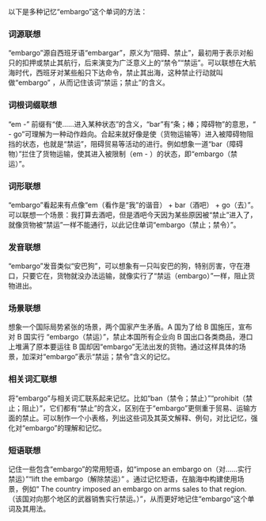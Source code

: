 以下是多种记忆“embargo”这个单词的方法：

### 词源联想
“embargo”源自西班牙语“embargar”，原义为“阻碍、禁止”，最初用于表示对船只的扣押或禁止其航行，后来演变为广泛意义上的“禁令”“禁运”。可以联想在大航海时代，西班牙对某些船只下达命令，禁止其出海，这种禁止行动就叫做“embargo” ，从而记住该词“禁运；禁止”的含义。

### 词根词缀联想
“em -” 前缀有“使……进入某种状态”的含义，“bar”有“条；棒；障碍物”的意思，“ - go”可理解为一种动作趋向。合起来就好像是使（货物运输等）进入被障碍物阻挡的状态，也就是“禁运”，阻碍贸易等活动的进行。例如想象一道“bar（障碍物）”拦住了货物运输，使其进入被限制（em - ）的状态，即“embargo（禁运）”。 

### 词形联想
“embargo”看起来有点像“em（看作是“我”的谐音） + bar（酒吧） + go（去）”。可以联想一个场景：我打算去酒吧，但是酒吧今天因为某些原因被“禁止”进入了，就像货物被“禁运”一样不能通行，以此记住单词“embargo（禁止；禁令）”。 

### 发音联想
“embargo”发音类似“安巴狗”，可以想象有一只叫安巴的狗，特别厉害，守在港口，只要它在，货物就没办法运输，就像实行了“禁运（embargo）”一样，阻止货物进出。 

### 场景联想
想象一个国际局势紧张的场景，两个国家产生矛盾。A 国为了给 B 国施压，宣布对 B 国实行 “embargo（禁运）”，禁止本国所有企业向 B 国出口各类商品，港口上堆满了原本要运往 B 国却因“embargo”无法出发的货物。通过这样具体的场景，加深对“embargo”表示“禁运；禁令”含义的记忆。 

### 相关词汇联想
将“embargo”与相关词汇联系起来记忆。比如“ban（禁令；禁止）”“prohibit（禁止；阻止）”，它们都有“禁止”的含义，区别在于“embargo”更侧重于贸易、运输方面的禁止。可以制作一个小表格，列出这些词及其英文解释、例句，对比记忆，强化对“embargo”的理解和记忆。 

### 短语联想
记住一些包含“embargo”的常用短语，如“impose an embargo on（对……实行禁运）”“lift the embargo（解除禁运）” 。通过记忆短语，在脑海中构建使用场景，例如“ The country imposed an embargo on arms sales to that region.（该国对向那个地区的武器销售实行禁运。）”，从而更好地记住“embargo”这个单词及其用法。 